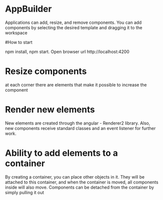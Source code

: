 # AppBuilder

Applications can add, resize, and remove components. You can add components by selecting the desired template and dragging it to the workspace

#How to start

npm install, npm start. Open browser url http://localhost:4200

# Resize components

at each corner there are elements that make it possible to increase the component

# Render new elements

New elements are created through the angular - Renderer2 library. Also, new components receive standard classes and an event listener for further work.

# Ability to add elements to a container

By creating a container, you can place other objects in it. They will be attached to this container, and when the container is moved, all components inside will also move. Components can be detached from the container by simply pulling it out
